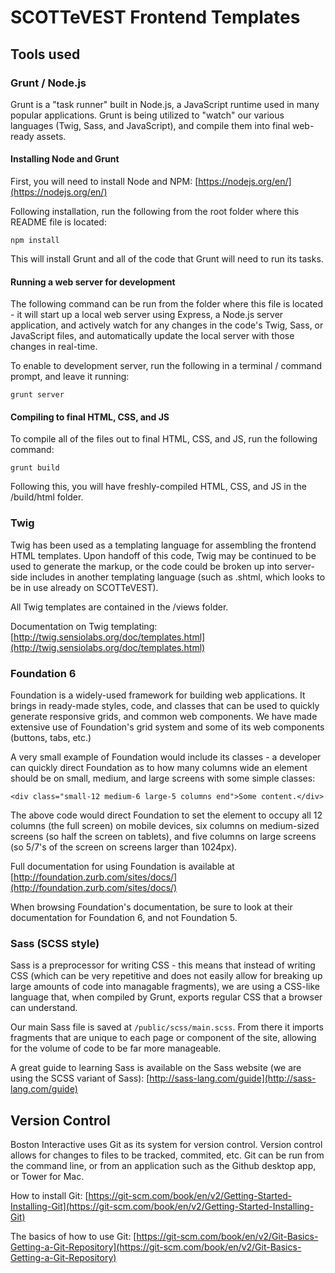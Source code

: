 # SCOTTeVEST Frontend Templates

## Tools used

### Grunt / Node.js

Grunt is a "task runner" built in Node.js, a JavaScript runtime used in many popular applications.
Grunt is being utilized to "watch" our various languages (Twig, Sass, and JavaScript), and compile them
into final web-ready assets.

#### Installing Node and Grunt

First, you will need to install Node and NPM: [https://nodejs.org/en/](https://nodejs.org/en/)

Following installation, run the following from the root folder where this README file is located:

    npm install

This will install Grunt and all of the code that Grunt will need to run its tasks.

#### Running a web server for development

The following command can be run from the folder where this file is located - it will start up a local
web server using Express, a Node.js server application, and actively watch for any changes in the code's
Twig, Sass, or JavaScript files, and automatically update the local server with those changes in real-time.

To enable to development server, run the following in a terminal / command prompt, and leave it running:

    grunt server

#### Compiling to final HTML, CSS, and JS

To compile all of the files out to final HTML, CSS, and JS, run the following command:

    grunt build

Following this, you will have freshly-compiled HTML, CSS, and JS in the /build/html folder.

### Twig

Twig has been used as a templating language for assembling the frontend HTML templates.
Upon handoff of this code, Twig may be continued to be used to generate the markup,
or the code could be broken up into server-side includes in another templating language
(such as .shtml, which looks to be in use already on SCOTTeVEST).

All Twig templates are contained in the /views folder.

Documentation on Twig templating: [http://twig.sensiolabs.org/doc/templates.html](http://twig.sensiolabs.org/doc/templates.html)

### Foundation 6

Foundation is a widely-used framework for building web applications. It brings in ready-made
styles, code, and classes that can be used to quickly generate responsive grids, and common web components.
We have made extensive use of Foundation's grid system and some of its web components (buttons, tabs, etc.)

A very small example of Foundation would include its classes - a developer can quickly direct Foundation
as to how many columns wide an element should be on small, medium, and large screens with some simple classes:

    <div class="small-12 medium-6 large-5 columns end">Some content.</div>

The above code would direct Foundation to set the element to occupy all 12 columns (the full screen) on mobile
devices, six columns on medium-sized screens (so half the screen on tablets), and five columns on large screens
(so 5/7's of the screen on screens larger than 1024px).

Full documentation for using Foundation is available at [http://foundation.zurb.com/sites/docs/](http://foundation.zurb.com/sites/docs/)

When browsing Foundation's documentation, be sure to look at their documentation for Foundation 6, and not Foundation 5.

### Sass (SCSS style)

Sass is a preprocessor for writing CSS - this means that instead of writing CSS (which can be very repetitive and does not easily
allow for breaking up large amounts of code into managable fragments), we are using a CSS-like language that, when compiled by Grunt,
exports regular CSS that a browser can understand.

Our main Sass file is saved at `/public/scss/main.scss`. From there it imports fragments that are unique to each page
or component of the site, allowing for the volume of code to be far more manageable.

A great guide to learning Sass is available on the Sass website (we are using the SCSS variant of Sass): [http://sass-lang.com/guide](http://sass-lang.com/guide)

## Version Control

Boston Interactive uses Git as its system for version control. Version control allows for changes to files to be tracked, commited,
etc. Git can be run from the command line, or from an application such as the Github desktop app, or Tower for Mac.

How to install Git: [https://git-scm.com/book/en/v2/Getting-Started-Installing-Git](https://git-scm.com/book/en/v2/Getting-Started-Installing-Git)

The basics of how to use Git: [https://git-scm.com/book/en/v2/Git-Basics-Getting-a-Git-Repository](https://git-scm.com/book/en/v2/Git-Basics-Getting-a-Git-Repository)
